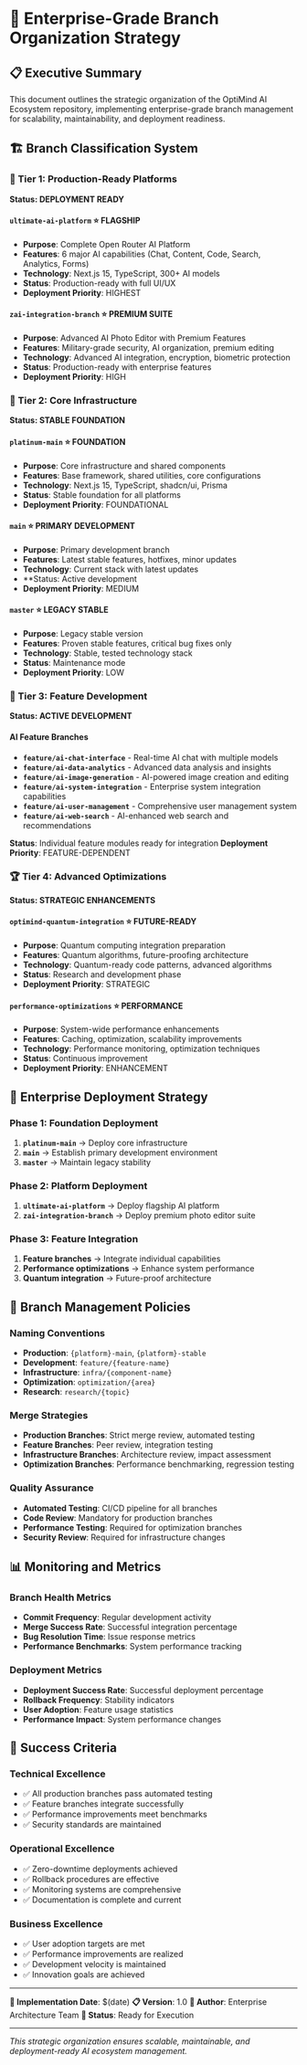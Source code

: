 # 🚀 Enterprise-Grade Branch Organization Strategy

## 📋 Executive Summary

This document outlines the strategic organization of the OptiMind AI Ecosystem repository, implementing enterprise-grade branch management for scalability, maintainability, and deployment readiness.

## 🏗️ Branch Classification System

### 🥇 Tier 1: Production-Ready Platforms
**Status: DEPLOYMENT READY**

#### `ultimate-ai-platform` ⭐ FLAGSHIP
- **Purpose**: Complete Open Router AI Platform
- **Features**: 6 major AI capabilities (Chat, Content, Code, Search, Analytics, Forms)
- **Technology**: Next.js 15, TypeScript, 300+ AI models
- **Status**: Production-ready with full UI/UX
- **Deployment Priority**: HIGHEST

#### `zai-integration-branch` ⭐ PREMIUM SUITE
- **Purpose**: Advanced AI Photo Editor with Premium Features
- **Features**: Military-grade security, AI organization, premium editing
- **Technology**: Advanced AI integration, encryption, biometric protection
- **Status**: Production-ready with enterprise features
- **Deployment Priority**: HIGH

### 🥈 Tier 2: Core Infrastructure
**Status: STABLE FOUNDATION**

#### `platinum-main` ⭐ FOUNDATION
- **Purpose**: Core infrastructure and shared components
- **Features**: Base framework, shared utilities, core configurations
- **Technology**: Next.js 15, TypeScript, shadcn/ui, Prisma
- **Status**: Stable foundation for all platforms
- **Deployment Priority**: FOUNDATIONAL

#### `main` ⭐ PRIMARY DEVELOPMENT
- **Purpose**: Primary development branch
- **Features**: Latest stable features, hotfixes, minor updates
- **Technology**: Current stack with latest updates
- **Status: Active development
- **Deployment Priority**: MEDIUM

#### `master` ⭐ LEGACY STABLE
- **Purpose**: Legacy stable version
- **Features**: Proven stable features, critical bug fixes only
- **Technology**: Stable, tested technology stack
- **Status**: Maintenance mode
- **Deployment Priority**: LOW

### 🥉 Tier 3: Feature Development
**Status: ACTIVE DEVELOPMENT**

#### AI Feature Branches
- **`feature/ai-chat-interface`** - Real-time AI chat with multiple models
- **`feature/ai-data-analytics`** - Advanced data analysis and insights
- **`feature/ai-image-generation`** - AI-powered image creation and editing
- **`feature/ai-system-integration`** - Enterprise system integration capabilities
- **`feature/ai-user-management`** - Comprehensive user management system
- **`feature/ai-web-search`** - AI-enhanced web search and recommendations

**Status**: Individual feature modules ready for integration
**Deployment Priority**: FEATURE-DEPENDENT

### 🏆 Tier 4: Advanced Optimizations
**Status: STRATEGIC ENHANCEMENTS**

#### `optimind-quantum-integration` ⭐ FUTURE-READY
- **Purpose**: Quantum computing integration preparation
- **Features**: Quantum algorithms, future-proofing architecture
- **Technology**: Quantum-ready code patterns, advanced algorithms
- **Status**: Research and development phase
- **Deployment Priority**: STRATEGIC

#### `performance-optimizations` ⭐ PERFORMANCE
- **Purpose**: System-wide performance enhancements
- **Features**: Caching, optimization, scalability improvements
- **Technology**: Performance monitoring, optimization techniques
- **Status**: Continuous improvement
- **Deployment Priority**: ENHANCEMENT

## 🎯 Enterprise Deployment Strategy

### Phase 1: Foundation Deployment
1. **`platinum-main`** → Deploy core infrastructure
2. **`main`** → Establish primary development environment
3. **`master`** → Maintain legacy stability

### Phase 2: Platform Deployment
1. **`ultimate-ai-platform`** → Deploy flagship AI platform
2. **`zai-integration-branch`** → Deploy premium photo editor suite

### Phase 3: Feature Integration
1. **Feature branches** → Integrate individual capabilities
2. **Performance optimizations** → Enhance system performance
3. **Quantum integration** → Future-proof architecture

## 🔄 Branch Management Policies

### Naming Conventions
- **Production**: `{platform}-main`, `{platform}-stable`
- **Development**: `feature/{feature-name}`
- **Infrastructure**: `infra/{component-name}`
- **Optimization**: `optimization/{area}`
- **Research**: `research/{topic}`

### Merge Strategies
- **Production Branches**: Strict merge review, automated testing
- **Feature Branches**: Peer review, integration testing
- **Infrastructure Branches**: Architecture review, impact assessment
- **Optimization Branches**: Performance benchmarking, regression testing

### Quality Assurance
- **Automated Testing**: CI/CD pipeline for all branches
- **Code Review**: Mandatory for production branches
- **Performance Testing**: Required for optimization branches
- **Security Review**: Required for infrastructure changes

## 📊 Monitoring and Metrics

### Branch Health Metrics
- **Commit Frequency**: Regular development activity
- **Merge Success Rate**: Successful integration percentage
- **Bug Resolution Time**: Issue response metrics
- **Performance Benchmarks**: System performance tracking

### Deployment Metrics
- **Deployment Success Rate**: Successful deployment percentage
- **Rollback Frequency**: Stability indicators
- **User Adoption**: Feature usage statistics
- **Performance Impact**: System performance changes

## 🎯 Success Criteria

### Technical Excellence
- ✅ All production branches pass automated testing
- ✅ Feature branches integrate successfully
- ✅ Performance improvements meet benchmarks
- ✅ Security standards are maintained

### Operational Excellence
- ✅ Zero-downtime deployments achieved
- ✅ Rollback procedures are effective
- ✅ Monitoring systems are comprehensive
- ✅ Documentation is complete and current

### Business Excellence
- ✅ User adoption targets are met
- ✅ Performance improvements are realized
- ✅ Development velocity is maintained
- ✅ Innovation goals are achieved

---

**🚀 Implementation Date**: $(date)
**📋 Version**: 1.0
**👥 Author**: Enterprise Architecture Team
**🎯 Status**: Ready for Execution

---

*This strategic organization ensures scalable, maintainable, and deployment-ready AI ecosystem management.*